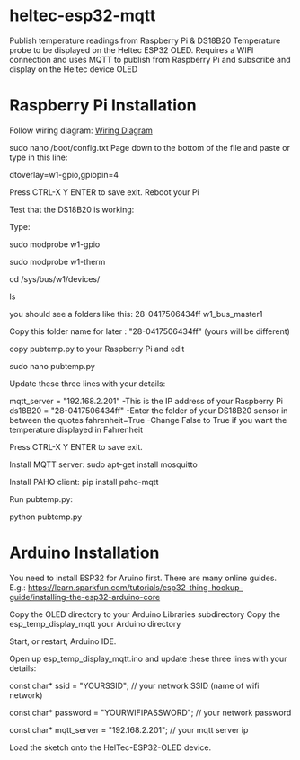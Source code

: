 # heltec-esp32-mqtt
Publish temperature readings from Raspberry Pi &amp; DS18B20 Temperature probe to be displayed on the Heltec ESP32 OLED. Requires a WIFI connection and uses MQTT to publish from Raspberry Pi and subscribe and display on the Heltec device OLED

# Raspberry Pi Installation

Follow wiring diagram: <a href="http://goo.gl/zYhm6f">Wiring Diagram</a>

sudo nano /boot/config.txt 
Page down to the bottom of the file and paste or type in this line:

dtoverlay=w1-gpio,gpiopin=4

Press CTRL-X Y ENTER to save exit. 
Reboot your Pi

Test that the DS18B20 is working:

Type:
 
sudo modprobe w1-gpio

sudo modprobe w1-therm

cd /sys/bus/w1/devices/

ls 

you should see a folders like this:
28-0417506434ff  w1_bus_master1

Copy this folder name for later  : "28-0417506434ff" (yours will be different)

copy pubtemp.py to your Raspberry Pi and edit

sudo nano pubtemp.py

Update these three lines with your details:


mqtt_server = "192.168.2.201" -This is the IP address of your Raspberry Pi
ds18B20 = "28-0417506434ff"   -Enter the folder of your DS18B20 sensor in between the quotes
fahrenheit=True  			          -Change False to True if you want the temperature displayed in Fahrenheit


Press CTRL-X Y ENTER to save exit. 

Install MQTT server:
sudo apt-get install mosquitto

Install PAHO client:
pip install paho-mqtt

Run pubtemp.py:

python pubtemp.py

# Arduino Installation

You need to install ESP32 for Aruino first. There are many online guides. E.g.: https://learn.sparkfun.com/tutorials/esp32-thing-hookup-guide/installing-the-esp32-arduino-core

Copy the OLED directory to your Arduino Libraries subdirectory
Copy the esp_temp_display_mqtt your Arduino directory 

Start, or restart, Arduino IDE.

Open up esp_temp_display_mqtt.ino and update these three lines with your details:


const char* ssid     = "YOURSSID";          // your network SSID (name of wifi network)

const char* password = "YOURWIFIPASSWORD";     // your network password

const char* mqtt_server = "192.168.2.201"; // your mqtt server ip


Load the sketch onto the HelTec-ESP32-OLED device. 






